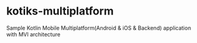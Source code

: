# kotiks-multiplatform
Sample Kotlin Mobile Multiplatform(Android & iOS & Backend) application with MVI architecture
